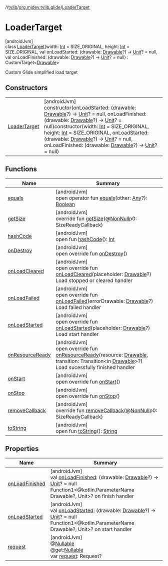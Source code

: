 //[tvlib](../../../index.md)/[org.mjdev.tvlib.glide](../index.md)/[LoaderTarget](index.md)

# LoaderTarget

[androidJvm]\
class [LoaderTarget](index.md)(width: [Int](https://kotlinlang.org/api/latest/jvm/stdlib/kotlin/-int/index.html) = SIZE_ORIGINAL, height: [Int](https://kotlinlang.org/api/latest/jvm/stdlib/kotlin/-int/index.html) = SIZE_ORIGINAL, val onLoadStarted: (drawable: [Drawable](https://developer.android.com/reference/kotlin/android/graphics/drawable/Drawable.html)?) -&gt; [Unit](https://kotlinlang.org/api/latest/jvm/stdlib/kotlin/-unit/index.html)? = null, val onLoadFinished: (drawable: [Drawable](https://developer.android.com/reference/kotlin/android/graphics/drawable/Drawable.html)?) -&gt; [Unit](https://kotlinlang.org/api/latest/jvm/stdlib/kotlin/-unit/index.html)? = null) : CustomTarget&lt;[Drawable](https://developer.android.com/reference/kotlin/android/graphics/drawable/Drawable.html)&gt; 

Custom Glide simplified load target

## Constructors

| | |
|---|---|
| [LoaderTarget](-loader-target.md) | [androidJvm]<br>constructor(onLoadStarted: (drawable: [Drawable](https://developer.android.com/reference/kotlin/android/graphics/drawable/Drawable.html)?) -&gt; [Unit](https://kotlinlang.org/api/latest/jvm/stdlib/kotlin/-unit/index.html)? = null, onLoadFinished: (drawable: [Drawable](https://developer.android.com/reference/kotlin/android/graphics/drawable/Drawable.html)?) -&gt; [Unit](https://kotlinlang.org/api/latest/jvm/stdlib/kotlin/-unit/index.html)? = null)constructor(width: [Int](https://kotlinlang.org/api/latest/jvm/stdlib/kotlin/-int/index.html) = SIZE_ORIGINAL, height: [Int](https://kotlinlang.org/api/latest/jvm/stdlib/kotlin/-int/index.html) = SIZE_ORIGINAL, onLoadStarted: (drawable: [Drawable](https://developer.android.com/reference/kotlin/android/graphics/drawable/Drawable.html)?) -&gt; [Unit](https://kotlinlang.org/api/latest/jvm/stdlib/kotlin/-unit/index.html)? = null, onLoadFinished: (drawable: [Drawable](https://developer.android.com/reference/kotlin/android/graphics/drawable/Drawable.html)?) -&gt; [Unit](https://kotlinlang.org/api/latest/jvm/stdlib/kotlin/-unit/index.html)? = null) |

## Functions

| Name | Summary |
|---|---|
| [equals](../../org.mjdev.tvlib.webscrapper.select/-element-not-found-exception/index.md#585090901%2FFunctions%2F-1596939238) | [androidJvm]<br>open operator fun [equals](../../org.mjdev.tvlib.webscrapper.select/-element-not-found-exception/index.md#585090901%2FFunctions%2F-1596939238)(other: [Any](https://kotlinlang.org/api/latest/jvm/stdlib/kotlin/-any/index.html)?): [Boolean](https://kotlinlang.org/api/latest/jvm/stdlib/kotlin/-boolean/index.html) |
| [getSize](index.md#-681392503%2FFunctions%2F-1596939238) | [androidJvm]<br>override fun [getSize](index.md#-681392503%2FFunctions%2F-1596939238)(@[NonNull](https://developer.android.com/reference/kotlin/androidx/annotation/NonNull.html)p0: SizeReadyCallback) |
| [hashCode](../../org.mjdev.tvlib.webscrapper.select/-element-not-found-exception/index.md#1794629105%2FFunctions%2F-1596939238) | [androidJvm]<br>open fun [hashCode](../../org.mjdev.tvlib.webscrapper.select/-element-not-found-exception/index.md#1794629105%2FFunctions%2F-1596939238)(): [Int](https://kotlinlang.org/api/latest/jvm/stdlib/kotlin/-int/index.html) |
| [onDestroy](index.md#601477902%2FFunctions%2F-1596939238) | [androidJvm]<br>open override fun [onDestroy](index.md#601477902%2FFunctions%2F-1596939238)() |
| [onLoadCleared](on-load-cleared.md) | [androidJvm]<br>open override fun [onLoadCleared](on-load-cleared.md)(placeholder: [Drawable](https://developer.android.com/reference/kotlin/android/graphics/drawable/Drawable.html)?)<br>Load stopped or cleared handler |
| [onLoadFailed](on-load-failed.md) | [androidJvm]<br>open override fun [onLoadFailed](on-load-failed.md)(errorDrawable: [Drawable](https://developer.android.com/reference/kotlin/android/graphics/drawable/Drawable.html)?)<br>Load failed handler |
| [onLoadStarted](on-load-started.md) | [androidJvm]<br>open override fun [onLoadStarted](on-load-started.md)(placeholder: [Drawable](https://developer.android.com/reference/kotlin/android/graphics/drawable/Drawable.html)?)<br>Load start handler |
| [onResourceReady](on-resource-ready.md) | [androidJvm]<br>open override fun [onResourceReady](on-resource-ready.md)(resource: [Drawable](https://developer.android.com/reference/kotlin/android/graphics/drawable/Drawable.html), transition: Transition&lt;in [Drawable](https://developer.android.com/reference/kotlin/android/graphics/drawable/Drawable.html)&gt;?)<br>Load sucessfully finished handler |
| [onStart](index.md#487324262%2FFunctions%2F-1596939238) | [androidJvm]<br>open override fun [onStart](index.md#487324262%2FFunctions%2F-1596939238)() |
| [onStop](index.md#2142417872%2FFunctions%2F-1596939238) | [androidJvm]<br>open override fun [onStop](index.md#2142417872%2FFunctions%2F-1596939238)() |
| [removeCallback](index.md#-1043233133%2FFunctions%2F-1596939238) | [androidJvm]<br>override fun [removeCallback](index.md#-1043233133%2FFunctions%2F-1596939238)(@[NonNull](https://developer.android.com/reference/kotlin/androidx/annotation/NonNull.html)p0: SizeReadyCallback) |
| [toString](../../org.mjdev.tvlib.webscrapper.select/-element-not-found-exception/index.md#1616463040%2FFunctions%2F-1596939238) | [androidJvm]<br>open fun [toString](../../org.mjdev.tvlib.webscrapper.select/-element-not-found-exception/index.md#1616463040%2FFunctions%2F-1596939238)(): [String](https://kotlinlang.org/api/latest/jvm/stdlib/kotlin/-string/index.html) |

## Properties

| Name | Summary |
|---|---|
| [onLoadFinished](on-load-finished.md) | [androidJvm]<br>val [onLoadFinished](on-load-finished.md): (drawable: [Drawable](https://developer.android.com/reference/kotlin/android/graphics/drawable/Drawable.html)?) -&gt; [Unit](https://kotlinlang.org/api/latest/jvm/stdlib/kotlin/-unit/index.html)? = null<br>Function1<@kotlin.ParameterName Drawable?, Unit>? on finish handler |
| [onLoadStarted](on-load-started.md) | [androidJvm]<br>val [onLoadStarted](on-load-started.md): (drawable: [Drawable](https://developer.android.com/reference/kotlin/android/graphics/drawable/Drawable.html)?) -&gt; [Unit](https://kotlinlang.org/api/latest/jvm/stdlib/kotlin/-unit/index.html)? = null<br>Function1<@kotlin.ParameterName Drawable?, Unit>? on start handler |
| [request](index.md#865001242%2FProperties%2F-1596939238) | [androidJvm]<br>@[Nullable](https://developer.android.com/reference/kotlin/androidx/annotation/Nullable.html)<br>@get:[Nullable](https://developer.android.com/reference/kotlin/androidx/annotation/Nullable.html)<br>var [request](index.md#865001242%2FProperties%2F-1596939238): Request? |
